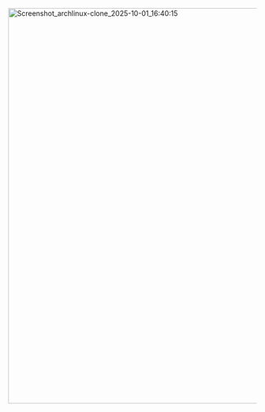 <img width="1280" height="800" alt="Screenshot_archlinux-clone_2025-10-01_16:40:15" src="https://github.com/user-attachments/assets/679103a0-743e-4ca2-bca4-be0561ca3086" />
